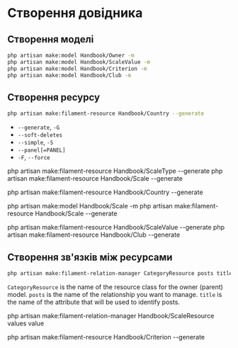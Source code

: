 


# Створення довідника

## Створення моделі

```bash
php artisan make:model Handbook/Owner -m
php artisan make:model Handbook/ScaleValue -m
php artisan make:model Handbook/Criterion -m
php artisan make:model Handbook/Club -m
```

## Створення ресурсу

```bash
php artisan make:filament-resource Handbook/Country --generate
```
- `--generate`, `-G`
- `--soft-deletes`
- `--simple`, `-S`
- `--panel[=PANEL]`
- `-F`, `--force`

php artisan make:filament-resource Handbook/ScaleType --generate
php artisan make:filament-resource Handbook/Scale --generate

php artisan make:filament-resource Handbook/Country --generate

php artisan make:model Handbook/Scale -m
php artisan make:filament-resource Handbook/Scale --generate

php artisan make:filament-resource Handbook/ScaleValue --generate
php artisan make:filament-resource Handbook/Club --generate


## Створення зв'язків між ресурсами

```bash
php artisan make:filament-relation-manager CategoryResource posts title
```
`CategoryResource` is the name of the resource class for the owner (parent) model.
`posts` is the name of the relationship you want to manage.
`title` is the name of the attribute that will be used to identify posts.

php artisan make:filament-relation-manager Handbook/ScaleResource values value

php artisan make:filament-resource Handbook/Criterion --generate
